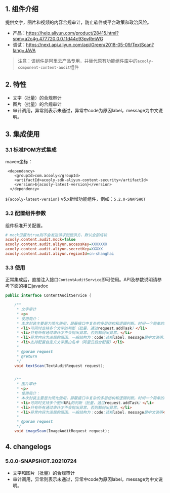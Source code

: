 <!-- title: 阿里云内容安全 -->
<!-- name: acooly-sdk-aliyun-content-security -->
<!-- type: app -->
<!-- author: zhangpu -->
<!-- date: 2021-07-24 -->    

## 1. 组件介绍

提供文字，图片和视频的内容合规审计，防止软件或平台政策和政治风险。

* 产品：https://help.aliyun.com/product/28415.html?spm=a2c4g.477720.0.0.11d44c93pvRmWG
* 调试：https://next.api.aliyun.com/api/Green/2018-05-09/TextScan?lang=JAVA

>注意：该组件是阿里云产品专用，并替代原有功能组件库中的`acooly-component-content-audit`组件

## 2. 特性

* 文字（批量）的合规审计
* 图片（批量）的合规审计
* 审计调用，异常则表示未通过，异常中code为原因label，message为中文说明。


## 3. 集成使用

### 3.1 标准POM方式集成

maven坐标：

     <dependency>
        <groupId>com.acooly</groupId>
        <artifactId>acooly-sdk-aliyun-content-security</artifactId>
        <version>${acooly-latest-version}</version>
      </dependency>

`${acooly-latest-version}` v5.x新增功能组件，例如：`5.2.0-SNAPSHOT`

### 3.2 配置组件参数

组件标准开关配置。

````ini
# mock设置为true则不会发送请求到提供方，默认全部成功
acooly.content.audit.mock=false
acooly.content.audit.aliyun.accessKey=XXXXXXX
acooly.content.audit.aliyun.secretKey=XXXXX
acooly.content.audit.aliyun.regionId=cn-shanghai
````

### 3.3 使用

正常集成后，直接注入接口`ContentAuditService`即可使用。API及参数说明请参考下面的接口javadoc

```java
public interface ContentAuditService {

    /**
     * 文字审计
     * <p>
     * 使用简介：
     * 本次封装主要是为简化使用，屏蔽接口中复杂的多层结构和逻辑判断。时间一个简单的功能：判断输入文字是否合格如果不合规返回原因。
     * <li>可同时支持多个文字的判断（批量，通过request.addTask）</li>
     * <li>只有所有通过审计才不会抛出异常，否则都抛出异常。</li>
     * <li>异常内容为违规的原因。一般结构为：code:违规label，message是中文说明，detail可选返回问题文字（*号mask）</li>
     * <li>支持配置自定义文字黑白名单（阿里云后台配置）</li>
     *
     * @param request
     * @return
     */
    void textScan(TextAuditRequest request);


    /**
     * 图片审计
     * <p>
     * 使用简介：
     * 本次封装主要是为简化使用，屏蔽接口中复杂的多层结构和逻辑判断。时间一个简单的功能：判断输入公网可访问图片URL是否合规，如果不合规返回原因（异常）。
     * <li>可同时支持多个图片URL的判断（批量，通过request.addTask）</li>
     * <li>只有所有通过审计才不会抛出异常，否则都抛出异常。</li>
     * <li>异常内容为违规的原因。一般结构为：code:违规label，message是中文说明</li>
     *
     * @param request
     */
    void imageScan(ImageAuditRequest request);
```

## 4. changelogs

### 5.0.0-SNAPSHOT.20210724

* 文字和图片（批量）的合规审计
* 审计调用，异常则表示未通过，异常中code为原因label，message为中文说明。

